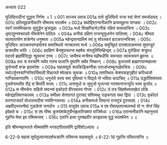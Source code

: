 अध्यायः 022

युधिष्ठिरादीनां युद्धाय निर्गमः ॥ 1 ॥
001	सञ्जय उवाच 
001a	ततो युधिष्ठिरो राजा स्वां सेनां समचोदयत् ।
001c	प्रतिव्यूहन्ननीकानि भीष्मस्य भरतर्षभ ॥
002a	यथोद्दिष्टान्यनीकानि प्रत्यव्यूहन्त पाण्डवाः ।
002c	स्वर्गं परममिच्छन्तः सुयुद्धेन कुरूद्वहाः ॥
003a	मध्ये शिखण्डिनोऽनीकं रक्षितं सव्यसाचिना ।
003c	धृष्टद्युम्नश्चरन्नग्रे भीमसेनेन पालितः ॥
004a	अनीकं दक्षिणं राजन्युयुधानेन पालितम् ।
004c	श्रीमता सात्वताग्र्येण शक्रेणेव धनुष्मता ॥
005a	महेन्द्रयानप्रतिमं रथं तु सोपस्करं हाटकरत्नचित्रम् ।
005c	युधिष्ठिरः काञ्चनभाण्डयोक्त्रं समास्थितो नागबलस्य मध्ये ॥
006a	समुच्छ्रितं दन्तशलाकमस्य सुपाण्डुरं छत्रमतीव भाति ।
006c	प्रदक्षिणं चैनमुपाचरन्त महर्षयः संस्तुतिभिर्महेन्द्रम् ॥
007a	पुरोहिताः शत्रुवधं वदन्तो ब्रह्मर्षिसिद्धाः श्रुतवन्त एनम् ।
007c	जप्यैश्च मन्त्रैश्च महौषधीभिः समन्ततः स्वस्त्ययनं ब्रुवन्तः ॥
008a	ततः स वस्त्राणि तथैव गाश्च फलानि पुष्पाणि तथैव निष्कान् ।
008c	कुरूत्तमो ब्राह्मणसान्महात्मा कुर्वन्ययौ शक्र इवामरेशः ॥
009a	सहस्रसूर्यः शतकिङ्किणीकः परार्ध्यजाम्बूनदहेमचित्रः ।
009c	रथोऽर्जुनस्याग्निरिवार्चिमाली विभ्राजते श्वेतहयः सुचक्रः ॥
010a	तमास्थितः केशवसङ्गृहीतं कपिध्वजो गाण्डिवबाणपाणिः ।
010c	धनुर्धरो यस्य समः पृथिव्यां न विद्यते नो भविता कदाचित् ॥
011a	उद्धर्तयिष्यंस्तव पुत्रसेनामतीव रौद्रं स बिभर्ति रूपम् ।
011c	अनायुधो यः सुभुजो भुजाभ्यां नराश्वनागान्युधि भस्म कुर्यात् ॥
012a	स भीमसेनः सहितो यमाभ्यां वृकोदरो वीररथस्य गोप्ता ।
012c	तं तत्र सिंहर्षभमत्तखेलं लोके महेन्द्रप्रतिमानकल्पम् ॥
013a	समीक्ष्य सेनाग्रगतं दुरासदं संविव्यथुः पङ्कगता यथा द्विपाः ।
013c	वृकोदरं वारणराजदर्पं योधास्त्वदीया भयविग्नसत्त्वाः ॥
014a	अनीकमध्ये तिष्ठन्तं राजपुत्रं दुरासदम् ।
014c	अब्रवीद्भरतश्रेष्ठं गुडाकेशं जनार्दनः ॥
015	वासुदेव उवाच 
015a	य एष रोषात्प्रतपन्बलस्थो यो नः सेनां सिंह इवेक्षते च ।
015c	स एष भीष्मः कुरुवंशकेतुर्येनाहृतास्त्रिशतं वाजिमेधाः ॥
016a	एतान्यनीकानि महानुभावं गूहन्ति मेघा इव रश्मिमन्तम् ।
016c	एतानि हत्वा पुरुषप्रवीर काङ्क्षस्व युद्धं भरतर्षभेण ॥ ॥

इति श्रीमन्महाभारते भीष्मपर्वणि भगवद्गीतापर्वणि द्वाविंशोऽध्यायः ॥

6-22-9 सहस्रं सूर्यतुल्यान्यादर्शचक्राणि यस्मिन्स सहस्रसूर्यः ॥ 6-22-16 गूहन्ति परिवारयन्ति ॥
